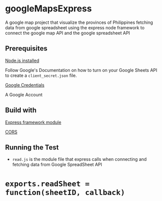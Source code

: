 # googleMapsExpress

A google map project that visualize the provinces of Philippines fetching data from google spreadsheet using the express node framework to connect the google map API and the google spreadsheet API

## Prerequisites

[Node.js installed](https://www.npmjs.com/)

Follow Google's Documentation on how to turn on your Google Sheets API to create a ```client_secret.json``` file.

[Google Credentials](https://developers.google.com/sheets/api/quickstart/nodejs)

A Google Account

## Build with 

[Express framework module ](https://expressjs.com/en/starter/installing.html) 

[CORS](https://enable-cors.org/server_expressjs.html) 

## Running the Test

*  ```read.js``` is the module file that express calls when connecting and fetching data from Google SpreadSheet API

# ```exports.readSheet = function(sheetID, callback) ```
